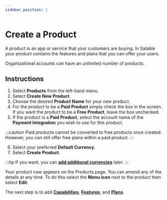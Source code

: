 ```yaml
---
sidebar_position: 1
---
```


# Create a Product

A product is an app or service that your customers are buying. In Salable your
product contains the features and plans that you can offer your users.

Organizational accounts can have an unlimited number of products.

## Instructions

1. Select **Products** from the left-hand menu.
2. Select **Create New Product**.
3. Choose the desired **Product Name** for your new product.
4. For the product to be a **Paid Product** simply check the box in the screen. If you want the product to be a **Free Product**, leave the box unchecked.
5. If the product is a **Paid Product**, select the account name of the **Payment Integration** you wish to use for this product.

:::caution
Paid products cannot be converted to free products once created. However,
you can still offer free plans within a paid product.
:::

6. Select your preferred **Default Currency**.
7. Select **Create Product**.

:::tip
If you want, you can
[**add additional currencies**](./add-remove-currencies.md) later.
:::

Your product now appears on the Products page. You can amend any of the details
at any time. To do this select the **Menu icon** next to the product then select
**Edit**.

The next step is to add [**Capabilities**](./add-capabilities),
[**Features**](./add-feature), and [**Plans**](../plans/create-plan).
